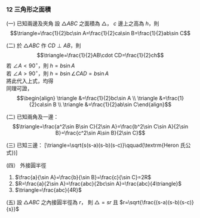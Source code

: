 ### 12 三角形之面積
(一) 已知兩邊及夾角
     設 $\triangle ABC$ 之面積為 $\triangle$， $c$ 邊上之高為 $h$，則
     $$\triangle=\frac{1}{2}bc\sin A=\frac{1}{2}ca\sin B=\frac{1}{2}ab\sin C$$
     
(二) 於 $\triangle ABC$ 作 $CD\perp AB$，則
     $$\triangle=\frac{1}{2}AB\cdot CD=\frac{1}{2}ch$$
     若 $\angle A\lt 90^\circ$，則 $h=b\sin A$    
     若 $\angle A\gt 90^\circ$，則 $h=b\sin\angle CAD=b\sin A$   
     將此代入上式，均得     
     同理可證，$$\begin{align} \triangle &=\frac{1}{2}bc\sin A \\ \triangle &=\frac{1}{2}ca\sin B \\ \triangle &=\frac{1}{2}ab\sin C\end{align}$$
     
(二) 已知兩角及一邊：
$$\triangle=\frac{a^2\sin B\sin C}{2\sin A}=\frac{b^2\sin C\sin A}{2\sin B}=\frac{c^2\sin A\sin B}{2\sin C}$$

(三) 已知三邊：
\[\triangle=\sqrt{s(s-a)(s-b)(s-c)}\qquad(\textrm{Heron 氏公式})\]

(四） 外接圓半徑

1. $\frac{a}{\sin A}=\frac{b}{\sin B}=\frac{c}{\sin C}=2R$
2. $R=\frac{a}{2\sin A}=\frac{abc}{2bc\sin A}=\frac{abc}{4\triangle}$
3. $\triangle=\frac{abc}{4R}$

(五) 設 $\triangle ABC$ 之內接圓半徑為 $r$，
     則 $\triangle=sr$
     且 $r=\sqrt{\frac{(s-a)(s-b)(s-c)}{s}}$
